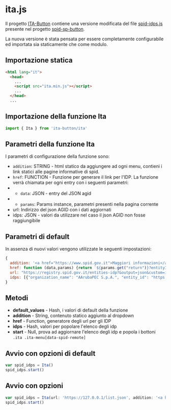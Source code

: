 # ita.js
Il progetto [ITA-Button](README.md) contiene una versione modificata del file [spid-idps.js](https://github.com/italia/spid-sp-access-button/blob/master/src/production/js/spid-idps.js) presente nel progetto [spid-sp-button](https://github.com/italia/spid-sp-access-button).

La nuova versione è stata pensata per essere completamente configurabile ed importata sia staticamente che come modulo.

## Importazione statica
```html
<html lang="it">
  <head>
    ... 
    <script src="ita.min.js"></script>
    ...
  </head>
  ...
```

## Importazione della funzione Ita
```js
import { Ita } from 'ita-button/ita'
```

## Parametri della funzione Ita
I parametri di configurazione della funzione sono:
* `addition`: STRING -
html statico da aggiungere ad ogni menu, contieni i link statici alle pagine informative di spid.
* `href`: FUNCTION - Funzione per generare il link per l'IDP. La funzione verrà chiamata per ogni entry con i seguenti parametri:
* * `data`: JSON - entry del JSON agid
* * `params`: Params instance, parametri presenti nella pagina corrente
* url: Indirizzo del json AGID con i dati aggiornati
* idps: JSON - valori da utilizzare nel caso il json AGID non fosse raggiungibile

## Parametri di default
In assenza di nuovi valori vengono utilizzate le seguenti impostazioni:
```js
{
  addition: '<a href="https://www.spid.gov.it">Maggiori informazioni</a><a href="https://www.spid.gov.it/richiedi-spid">Non hai SPID?</a><a href="https://www.spid.gov.it/serve-aiuto">Serve aiuto?</a>',
  href: function (data,params) {return `${params.get("return")}?entityID=${data["entity_id"]}&return=${params.get("return")}`},
  url: "https://registry.spid.gov.it/entities-idp?&output=json&custom=info_display_base",
  idps: [{"organization_name": "AArubaPEC S.p.A.", "entity_id": "https://loginspid.aruba.it", "logo_uri": "img/spid-idp-arubaid.svg"},{"organization_name": "InfoCert S.p.A.", "entity_id": "https://identity.infocert.it", "logo_uri": "img/spid-idp-infocertid.svg"},{"organization_name": "IN.TE.S.A. S.p.A.", "entity_id": "https://spid.intesa.it", "logo_uri": "img/spid-idp-intesaid.svg"},{"organization_name": "Lepida S.p.A.", "entity_id": "https://id.lepida.it/idp/shibboleth", "logo_uri": "img/spid-idp-lepidaid.svg"},{"organization_name": "Namirial", "entity_id": "https://idp.namirialtsp.com/idp", "logo_uri": "img/spid-idp-namirialid.svg"},{"organization_name": "Poste Italiane SpA", "entity_id": "https://posteid.poste.it", "logo_uri": "img/spid-idp-posteid.svg"},{"organization_name": "Sielte S.p.A.", "entity_id": "https://identity.sieltecloud.it", "logo_uri": "img/spid-idp-sielteid.svg"},{"organization_name": "Register.it S.p.A.", "entity_id": "https://spid.register.it", "logo_uri": "img/spid-idp-spiditalia.svg"},{"organization_name": "TI Trust Technologies srl", "entity_id": "https://login.id.tim.it/affwebservices/public/saml2sso", "logo_uri": "img/spid-idp-timid.svg"},{"organization_name": "TeamSystem s.p.a.", "entity_id": "https://spid.teamsystem.com/idp", "logo_uri": "img/spid-idp-teamsystemid.svg"}]
}
```

## Metodi
* **default_values** - Hash, i valori di default della funzione
* **addition** - String, contenuto statico aggiunto al dropdown
* **href** - Function, generatore degli url per gli IDP
* **idps** - Hash, valori per popolare l'elenco degli idp
* **start** - Null, prova ad aggiornare l'elenco degli idp e popola i bottoni `.ita .ita-menu[data-spid-remote]`

## Avvio con opzioni di default
```js
var spid_idps = Ita()
spid_idps.start()
```

## Avvio con opzioni
```js
var spid_idps = Ita(url: 'https://127.0.0.1/list.json', addition: '<a href="/info">Informazioni</a>')
spid_idps.start()
```
